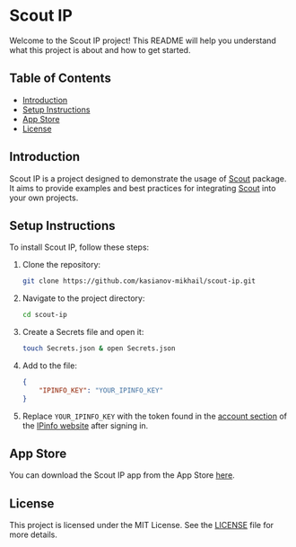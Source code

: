 # Scout IP

Welcome to the Scout IP project! This README will help you understand what this project is about and how to get started.

## Table of Contents

- [Introduction](#introduction)
- [Setup Instructions](#setup-instructions)
- [App Store](#app-store)
- [License](#license)

## Introduction

Scout IP is a project designed to demonstrate the usage of [Scout](https://github.com/kasianov-mikhail/scout) package. It aims to provide examples and best practices for integrating [Scout](https://github.com/kasianov-mikhail/scout) into your own projects.

## Setup Instructions

To install Scout IP, follow these steps:

1. Clone the repository:
    ```sh
    git clone https://github.com/kasianov-mikhail/scout-ip.git
    ```
2. Navigate to the project directory:
    ```sh
    cd scout-ip
    ```
3. Create a Secrets file and open it:
    ```sh
    touch Secrets.json & open Secrets.json
    ```
4.  Add to the file:
    ```json
    {
        "IPINFO_KEY": "YOUR_IPINFO_KEY"
    }
    ```
5. Replace `YOUR_IPINFO_KEY` with the token found in the [account section](https://ipinfo.io/account/token) of the [IPinfo website](https://ipinfo.io) after signing in.

## App Store

You can download the Scout IP app from the App Store [here](https://apps.apple.com/us/app/scout-ip/id6738300344).

## License

This project is licensed under the MIT License. See the [LICENSE](LICENSE) file for more details.


